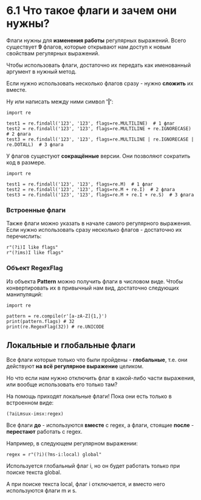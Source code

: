 # 6.1 Что такое флаги и зачем они нужны?
Флаги нужны для **изменения работы** регулярных выражений. 
Всего существует **9** флагов, которые открывают нам доступ к новым свойствам регулярных выражений.

Чтобы использовать флаги, достаточно их передать как именованный аргумент в нужный метод.

Если нужно использовать несколько флагов сразу - нужно **сложить** их вместе.

Ну или написать между ними символ **'|'**:
```
import re

test1 = re.findall('123', '123', flags=re.MULTILINE)  # 1 флаг
test2 = re.findall('123', '123', flags=re.MULTILINE + re.IGNORECASE)  # 2 флага
test3 = re.findall('123', '123', flags=re.MULTILINE | re.IGNORECASE | re.DOTALL)  # 3 флага
```

У флагов сущестуют **сокращённые** версии. Они позволяют сократить код в размере.
```
import re

test1 = re.findall('123', '123', flags=re.M)  # 1 флаг
test2 = re.findall('123', '123', flags=re.M + re.I)  # 2 флага
test3 = re.findall('123', '123', flags=re.M + re.I + re.S)  # 3 флага
```

### Встроенные флаги
Также флаги можно указать в начале самого регулярного выражения. 
Если нужно использовать сразу несколько флагов - достаточно их перечислить:
```
r"(?i)I like flags"
r"(?ims)I like flags"
```

### Объект RegexFlag
Из объекта **Pattern** можно получить флаги в числовом виде.
Чтобы конвертировать их в привычный нам вид, достаточно следующих манипуляций:
```
import re

pattern = re.compile(r'[a-zA-Z]{1,}')
print(pattern.flags) # 32
print(re.RegexFlag(32)) # re.UNICODE
```

## Локальные и глобальные флаги
Все флаги которые только что были пройдены - **глобальные**, т.е. они действуют **на всё регулярное выражение** целиком.

Но что если нам нужно отключить флаг в какой-либо части выражения, или вообще использовать его только там?

На помощь приходят локальные флаги! Пока они есть только в встроенном виде: 
```
(?aiLmsux-imsx:regex)
```
Все флаги **до** - используются **вместе** с regex, а флаги, стоящие **после** - **перестают** работать с regex.

Например, в следующем регулярном выражении:
```
regex = r"(?i)(?ms-i:local) global"
```
Используется глобальный флаг i, но он будет работать только при поиске текста global.

А при поиске текста local, флаг i отключается, и вместо него используются флаги m и s.
